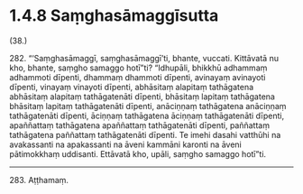 

# 1.4.8 Saṃghasāmaggīsutta




(38.)

282\. “‘Saṃghasāmaggī, saṃghasāmaggī’ti, bhante, vuccati. Kittāvatā nu kho, bhante, saṃgho samaggo hotī”ti? “Idhupāli, bhikkhū adhammaṃ adhammoti dīpenti, dhammaṃ dhammoti dīpenti, avinayaṃ avinayoti dīpenti, vinayaṃ vinayoti dīpenti, abhāsitaṃ alapitaṃ tathāgatena abhāsitaṃ alapitaṃ tathāgatenāti dīpenti, bhāsitaṃ lapitaṃ tathāgatena bhāsitaṃ lapitaṃ tathāgatenāti dīpenti, anāciṇṇaṃ tathāgatena anāciṇṇaṃ tathāgatenāti dīpenti, āciṇṇaṃ tathāgatena āciṇṇaṃ tathāgatenāti dīpenti, apaññattaṃ tathāgatena apaññattaṃ tathāgatenāti dīpenti, paññattaṃ tathāgatena paññattaṃ tathāgatenāti dīpenti. Te imehi dasahi vatthūhi na avakassanti na apakassanti na āveni kammāni karonti na āveni pātimokkhaṃ uddisanti. Ettāvatā kho, upāli, saṃgho samaggo hotī”ti.

---

283\. Aṭṭhamaṃ.





